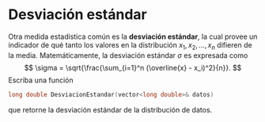 # Desviación estándar
Otra medida estadística común es la **desviación estándar**,
la cual provee un indicador de qué tanto los valores en la
distribución $x_1, x_2, \dots, x_n$ difieren de la media.
Matemáticamente, la desviación estándar $\sigma$ es expresada como
$$
\sigma = \sqrt{\frac{\sum_{i=1}^n (\overline{x} - x_i)^2}{n}}.
$$
Escriba una función
```cpp
long double DesviacionEstandar(vector<long double>& datos)
```
que retorne la desviación estándar de la distribución de datos.